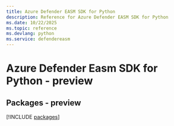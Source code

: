 ```yaml
---
title: Azure Defender EASM SDK for Python
description: Reference for Azure Defender EASM SDK for Python
ms.date: 10/22/2025
ms.topic: reference
ms.devlang: python
ms.service: defendereasm
---
```

# Azure Defender Easm SDK for Python - preview
## Packages - preview
[!INCLUDE [packages](defender-easm-index.md)]